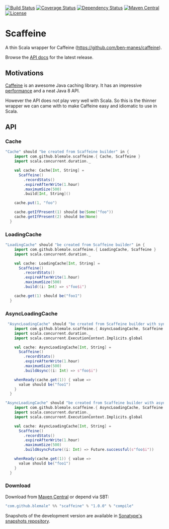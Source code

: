 [![Build Status](https://img.shields.io/travis/blemale/scaffeine.svg?style=flat-square)](https://travis-ci.org/blemale/scaffeine)
[![Coverage Status](https://img.shields.io/coveralls/blemale/scaffeine.svg?style=flat-square)](https://coveralls.io/github/blemale/scaffeine?branch=master)
[![Dependency Status](https://img.shields.io/versioneye/d/blemale/scaffeine.svg?style=flat-square)](https://www.versioneye.com/user/projects/56df2e7ddf573d00352c6728)
[![Maven Central](https://img.shields.io/maven-central/v/com.github.blemale/scaffeine.svg?style=flat-square)](https://maven-badges.herokuapp.com/maven-central/com.github.blemale/scaffeine)
[![License](https://img.shields.io/:license-apache-brightgreen.svg?style=flat-square)](http://www.apache.org/licenses/LICENSE-2.0.html)

# Scaffeine

A thin Scala wrapper for Caffeine (https://github.com/ben-manes/caffeine).

Browse the [API docs](http://www.javadoc.io/doc/com.github.blemale/scaffeine) for the latest release.

## Motivations

[Caffeine](https://github.com/ben-manes/caffeine) is an awesome Java caching library.
It has an impressive [performance](https://github.com/ben-manes/caffeine/wiki/Benchmarks) and a neat Java 8 API.

However the API does not play very well with Scala.
So this is the thinner wrapper we can came with to make Caffeine easy and idiomatic to use in Scala.

## API

### Cache

```scala
"Cache" should "be created from Scaffeine builder" in {
    import com.github.blemale.scaffeine.{ Cache, Scaffeine }
    import scala.concurrent.duration._

    val cache: Cache[Int, String] =
      Scaffeine()
        .recordStats()
        .expireAfterWrite(1.hour)
        .maximumSize(500)
        .build[Int, String]()

    cache.put(1, "foo")

    cache.getIfPresent(1) should be(Some("foo"))
    cache.getIfPresent(2) should be(None)
  }
```

### LoadingCache

```scala
"LoadingCache" should "be created from Scaffeine builder" in {
    import com.github.blemale.scaffeine.{ LoadingCache, Scaffeine }
    import scala.concurrent.duration._

    val cache: LoadingCache[Int, String] =
      Scaffeine()
        .recordStats()
        .expireAfterWrite(1.hour)
        .maximumSize(500)
        .build((i: Int) => s"foo$i")

    cache.get(1) should be("foo1")
  }
```

### AsyncLoadingCache

```scala
 "AsyncLoadingCache" should "be created from Scaffeine builder with synchronous loader" in {
    import com.github.blemale.scaffeine.{ AsyncLoadingCache, Scaffeine }
    import scala.concurrent.duration._
    import scala.concurrent.ExecutionContext.Implicits.global

    val cache: AsyncLoadingCache[Int, String] =
      Scaffeine()
        .recordStats()
        .expireAfterWrite(1.hour)
        .maximumSize(500)
        .buildAsync((i: Int) => s"foo$i")

    whenReady(cache.get(1)) { value =>
      value should be("foo1")
    }
  }

"AsyncLoadingCache" should "be created from Scaffeine builder with asynchronous loader" in {
    import com.github.blemale.scaffeine.{ AsyncLoadingCache, Scaffeine }
    import scala.concurrent.duration._
    import scala.concurrent.ExecutionContext.Implicits.global

    val cache: AsyncLoadingCache[Int, String] =
      Scaffeine()
        .recordStats()
        .expireAfterWrite(1.hour)
        .maximumSize(500)
        .buildAsyncFuture((i: Int) => Future.successful(s"foo$i"))

    whenReady(cache.get(1)) { value =>
      value should be("foo1")
    }
  }
```

### Download

Download from [Maven Central](https://maven-badges.herokuapp.com/maven-central/com.github.blemale/scaffeine) or depend via SBT:

```sbt
"com.github.blemale" %% "scaffeine" % "1.0.0" % "compile"
```

Snapshots of the development version are available in
[Sonatype's snapshots repository](https://oss.sonatype.org/content/repositories/snapshots).